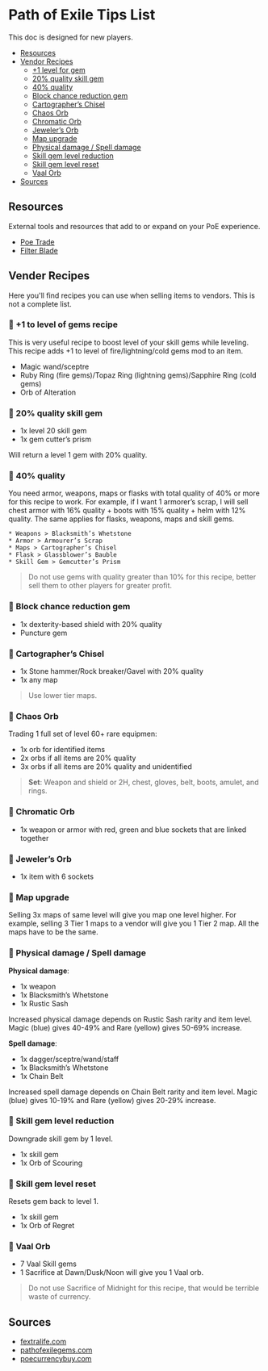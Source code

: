 # Path of Exile Tips List

This doc is designed for new players.

* [Resources](#Resources)
* [Vendor Recipes](#Vendor_Recipe)
  * [+1 level for gem](#_1_to_level_of_gems_recipe)
  * [20% quality skill gem](#_20_quality_skill_gem)
  * [40% quality](#_40_quality)
  * [Block chance reduction gem](#_Block_chance_reduction_gem)
  * [Cartographer’s Chisel](#_Cartographer_s_Chisel)
  * [Chaos Orb](#_Chaos_Orb)
  * [Chromatic Orb](#_Chromatic_Orb)
  * [Jeweler’s Orb](#_Jewelers_Orb)
  * [Map upgrade](#_Map_upgrade)
  * [Physical damage / Spell damage](#_Physical_damage_Spell_damage)
  * [Skill gem level reduction](#_Skill_gem_level_reduction)
  * [Skill gem level reset](#_Skill_gem_level_reset)
  * [Vaal Orb](#_Vaal_Orb)
* [Sources](#Sources) 

## Resources

External tools and resources that add to or expand on your PoE experience.

* [Poe Trade](https://poe.trade/)
* [Filter Blade](https://www.filterblade.xyz)

## Vender Recipes

Here you'll find recipes you can use when selling items to vendors. This is not a complete list.

### 📜 +1 to level of gems recipe

This is very useful recipe to boost level of your skill gems while leveling. This recipe adds +1 to level of fire/lightning/cold gems mod to an item.

* Magic wand/sceptre
* Ruby Ring (fire gems)/Topaz Ring (lightning gems)/Sapphire Ring (cold gems)
* Orb of Alteration

### 📜 20% quality skill gem

* 1x level 20 skill gem
* 1x gem cutter’s prism

Will return a level 1 gem with 20% quality.

### 📜 40% quality

You need armor, weapons, maps or flasks with total quality of 40% or more for this recipe to work. For example, if I want 1 armorer’s scrap, I will sell chest armor with 16% quality + boots with 15% quality + helm with 12% quality. The same applies for flasks, weapons, maps and skill gems.

```text
* Weapons > Blacksmith’s Whetstone
* Armor > Armourer’s Scrap
* Maps > Cartographer’s Chisel
* Flask > Glassblower’s Bauble
* Skill Gem > Gemcutter’s Prism
```

> Do not use gems with quality greater than 10% for this recipe, better sell them to other players for greater profit.

### 📜 Block chance reduction gem

* 1x dexterity-based shield with 20% quality
* Puncture gem

### 📜 Cartographer’s Chisel

* 1x Stone hammer/Rock breaker/Gavel with 20% quality
* 1x any map

> Use lower tier maps.

### 📜 Chaos Orb

Trading 1 full set of level 60+ rare equipmen:

* 1x orb for identified items
* 2x orbs if all items are 20% quality
* 3x orbs if all items are 20% quality and unidentified

> **Set**: Weapon and shield or 2H, chest, gloves, belt, boots, amulet, and rings.

### 📜 Chromatic Orb

* 1x weapon or armor with red, green and blue sockets that are linked together

### 📜 Jeweler’s Orb

* 1x item with 6 sockets

### 📜 Map upgrade

Selling 3x maps of same level will give you map one level higher. For example, selling 3 Tier 1 maps to a vendor will give you 1 Tier 2 map. All the maps have to be the same.

### 📜 Physical damage / Spell damage

**Physical damage**:

* 1x weapon
* 1x Blacksmith’s Whetstone
* 1x Rustic Sash

Increased physical damage depends on Rustic Sash rarity and item level. Magic (blue) gives 40-49% and Rare (yellow) gives 50-69% increase.

**Spell damage**:

* 1x dagger/sceptre/wand/staff
* 1x Blacksmith’s Whetstone
* 1x Chain Belt

Increased spell damage depends on Chain Belt rarity and item level. Magic (blue) gives 10-19% and Rare (yellow) gives 20-29% increase.

### 📜 Skill gem level reduction

Downgrade skill gem by 1 level.

* 1x skill gem
* 1x Orb of Scouring

### 📜 Skill gem level reset

Resets gem back to level 1.

* 1x skill gem
* 1x Orb of Regret

### 📜 Vaal Orb

* 7 Vaal Skill gems
* 1 Sacrifice at Dawn/Dusk/Noon will give you 1 Vaal orb.

> Do not use Sacrifice of Midnight for this recipe, that would be terrible waste of currency.

## Sources

* [fextralife.com](https://fextralife.com/path-of-exile-best-recipes-2019/)
* [pathofexilegems.com](https://pathofexilegems.com/10-poe-vendor-recipes-must-know/)
* [poecurrencybuy.com](https://www.poecurrencybuy.com/news/path-of-exile-chaos-orbs-recipe)
